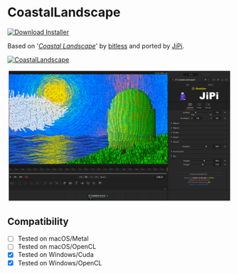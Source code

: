 # CoastalLandscape
[![Download Installer](https://img.shields.io/static/v1?label=Download&message=CoastalLandscape-Installer.lua&color=blue)](https://github.com/nmbr73/Shadertoys/releases/download/V1.1/CoastalLandscape-Installer.lua "Installer")

Based on '_[Coastal Landscape](https://www.shadertoy.com/view/fstyD4)_' by [bitless](https://www.shadertoy.com/user/bitless) and ported by [JiPi](../../Site/Profiles/JiPi.md).


[![CoastalLandscape](https://user-images.githubusercontent.com/78935215/171990744-ed32ac74-2b33-4bb9-9f84-2012da2f967e.gif)](CoastalLandscape.fuse)

[![Thumbnail](CoastalLandscape.png)](https://www.shadertoy.com/view/fstyD4 "View on Shadertoy.com")


## Compatibility
- [ ] Tested on macOS/Metal
- [ ] Tested on macOS/OpenCL
- [X] Tested on Windows/Cuda
- [X] Tested on Windows/OpenCL
